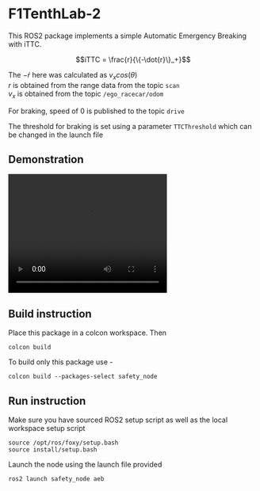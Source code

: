 # F1TenthLab-2

This ROS2 package implements a simple Automatic Emergency Breaking with iTTC.

$$iTTC = \frac{r}{\{-\dot{r}\}_+}$$

The $-\dot{r}$ here was calculated as $v_x cos(\theta)$  
$r$ is obtained from the range data from the topic `scan`  
$v_x$ is obtained from the topic `/ego_racecar/odom`

For braking, speed of 0 is published to the topic `drive`

The threshold for braking is set using a parameter `TTCThreshold` which can be changed in the launch file

## Demonstration

<video src="resource/demo.webm" width="320" height="240" controls></video>

## Build instruction
Place this package in a colcon workspace. Then 
```
colcon build
```
To build only this package use -
```
colcon build --packages-select safety_node
```

## Run instruction
Make sure you have sourced ROS2 setup script as well as the local workspace setup script 
```
source /opt/ros/foxy/setup.bash
source install/setup.bash
```

Launch the node using the launch file provided 
```
ros2 launch safety_node aeb
```
